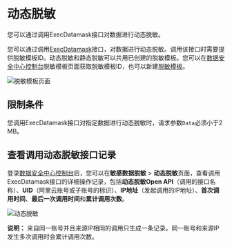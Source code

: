 # 动态脱敏

您可以通过调用ExecDatamask接口对数据进行动态脱敏。

您可以通过调用[ExecDatamask](/cn.zh-CN/API参考/敏感数据脱敏/ExecDatamask.md)接口，对数据进行动态脱敏。调用该接口时需要提供脱敏模板ID。动态脱敏和静态脱敏可以共用已创建的脱敏模板。您可以在[数据安全中心控制台](https://yundun.console.aliyun.com/?p=sddp#/overview)脱敏模板页面获取脱敏模板ID，也可以新建[脱敏模板](/cn.zh-CN/用户指南/数据脱敏/脱敏模板.md)。

![脱敏模板页面](https://static-aliyun-doc.oss-accelerate.aliyuncs.com/assets/img/zh-CN/4665858951/p130805.png)

## 限制条件

您调用ExecDatamask接口对指定数据进行动态脱敏时，请求参数`Data`必须小于2 MB。

## 查看调用动态脱敏接口记录

登录[数据安全中心控制台](https://yundun.console.aliyun.com/?p=sddp#/overview)后，您可以在**敏感数据脱敏** \> **动态脱敏**页面，查看调用ExecDatamask接口的详细操作记录，包括**动态脱敏Open API**（调用的接口名称）、**UID**（阿里云账号或子账号的标识）、**IP地址**（发起调用的IP地址）、**首次调用时间**、**最后一次调用时间**和**累计调用次数**。

![动态脱敏](https://static-aliyun-doc.oss-accelerate.aliyuncs.com/assets/img/zh-CN/5154965061/p183662.png)

**说明：** 来自同一账号并且来源IP相同的调用只生成一条记录。同一账号和来源IP发生多次调用时会累计调用次数。

